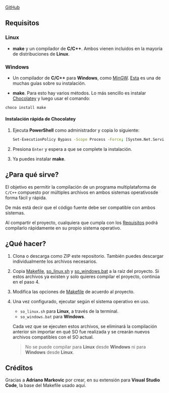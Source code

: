 [GitHub](https://github.com/CrysoK/Win-UNIX_C_Makefile)

## Requisitos

### Linux

- **make** y un compilador de **C/C++**. Ambos vienen incluidos en la mayoría de distribuciones de **Linux**.

### Windows

- Un compilador de **C/C++** para **Windows**, como [MinGW](https://sourceforge.net/projects/mingw/files/). [Esta](https://platzi.com/tutoriales/1469-algoritmos/1901-como-instalar-gcc-para-compilar-programas-en-c-desde-la-consola-en-windows/) es una de muchas guías sobre su instalación.

- **make**. Para esto hay varios métodos. Lo más sencillo es instalar [Chocolatey](https://chocolatey.org/install) y luego usar el comando:

```bash
choco install make
```

#### Instalación rápida de Chocolatey

1. Ejecuta **PowerShell** como administrador y copia lo siguiente:

    ```bash
    Set-ExecutionPolicy Bypass -Scope Process -Force; [System.Net.ServicePointManager]::SecurityProtocol = [System.Net.ServicePointManager]::SecurityProtocol -bor 3072; iex ((New-Object System.Net.WebClient).DownloadString('https://chocolatey.org/install.ps1'))
    ```

2. Presiona `Enter` y espera a que se complete la instalación.
3. Ya puedes instalar **make**.

## ¿Para qué sirve?

El objetivo es permitir la compilación de un programa multiplataforma de `C/C++` compuesto por múltiples archivos en ambos sistemas operativosde forma fácil y rápida.

De más está decir que el código fuente debe ser compatible con ambos sistemas.

Al compartir el proyecto, cualquiera que cumpla con los [Requisitos](#requisitos) podrá compilarlo rápidamente en su propio sistema operativo.

## ¿Qué hacer?

1. Clona o descarga como ZIP este repositorio. También puedes descargar individualmente los archivos necesarios.
2. Copia [Makefile](Makefile), [so_linux.sh](so_linux.sh) y [so_windows.bat](so_windows.bat) a la raíz del proyecto. Si estos archivos ya existen y solo quieres compilar el proyecto, continúa en el paso 4.
3. Modifica las opciones de [Makefile](Makefile) de acuerdo al proyecto.
4. Una vez configurado, ejecutar según el sistema operativo en uso.

    - `so_linux.sh` para **Linux**, a través de la terminal.
    - `so_windows.bat` para **Windows**.

    Cada vez que se ejecuten estos archivos, se eliminará la compilación anterior sin importar en qué SO fue realizada y se crearán nuevos archivos compatibles con el SO actual.
    > No se puede compilar para **Linux** desde **Windows** ni para **Windows** desde **Linux**.

## Créditos

Gracias a **Adriano Markovic** por crear, en su extensión para **Visual Studio Code**, la base del Makefile usado aquí.
